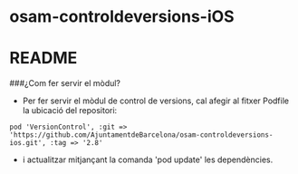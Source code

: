 # osam-controldeversions-iOS

# README

###¿Com fer servir el mòdul?
- Per fer servir el mòdul de control de versions, cal afegir al fitxer Podfile la ubicació del repositori:

```
pod 'VersionControl', :git => 'https://github.com/AjuntamentdeBarcelona/osam-controldeversions-ios.git', :tag => '2.8'
```
- i actualitzar mitjançant la comanda 'pod update' les dependències.

